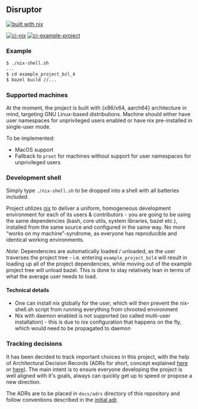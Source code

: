 Disruptor
---
[![built with nix](https://builtwithnix.org/badge.svg)](https://builtwithnix.org)

[![ci-nix](https://github.com/Qarik-Group/disruptor/actions/workflows/ci-nix.yaml/badge.svg?branch=master)](https://github.com/Qarik-Group/disruptor/actions/workflows/ci-nix.yaml)
[![ci-example-project](https://github.com/Qarik-Group/disruptor/actions/workflows/ci-example-project.yaml/badge.svg?branch=master)](https://github.com/Qarik-Group/disruptor/actions/workflows/ci-example-project.yaml)

### Example
```bash
$ ./nix-shell.sh
...
$ cd example_project_bzl_4
$ bazel build //...
```

### Supported machines

At the moment, the project is built with {x86/x64, aarch64} architecture in mind, targeting GNU Linux-based distributions. Machine should either have user namespaces for unprivileged users enabled or have nix pre-installed in single-user mode.

To be implemented:
* MacOS support
* Fallback to `proot` for machines without support for user namespaces for unprivileged users

### Development shell
Simply type `./nix-shell.sh` to be dropped into a shell with all batteries included. 

Project utilizes [nix](https://builtwithnix.org) to deliver a uniform, homogeneous development environment for each of its users & contributors - you are going to be using the same dependencies (bash, core utils, system libraries, bazel etc.), installed from the same source and configured in the same way. No more “works on my machine”-syndrome, as everyone has reproducible and identical working environments. 

_Note_: Dependencies are automatically loaded / unloaded, as the user traverses the project tree - i.e. entering `example_project_bzl4` will result in loading up all of the project dependencies, while moving out of the example project tree will unload bazel. 
This is done to stay relatively lean in terms of what the average user needs to load.

#### Technical details
* One can install nix globally for the user, which will then prevent the nix-shell.sh script from running everything from chrooted environment
* Nix with daemon enabled is not supported (so called multi-user installation) - this is due to nix configuration that happens on the fly, which would need to be propagated to daemon 


### Tracking decisions

It has been decided to track important choices in this project, with the help of  Architectural Decision Records (ADRs for short, concept explained [here](https://cognitect.com/blog/2011/11/15/documenting-architecture-decisions) or [here](https://adr.github.io)). The main intent is to ensure everyone developing the project is well aligned with it's goals, always can quickly get up to speed or propose a new direction.

The ADRs are to be placed in `docs/adrs` directory of this repository and follow conventions described in the [initial adr](docs/adrs/adr-000-using-adrs.md).
